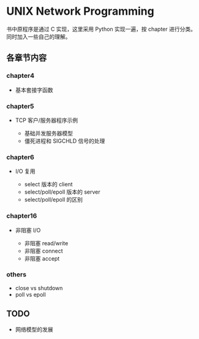 # UNIX Network Programming

书中原程序是通过 C 实现，这里采用 Python 实现一遍，按 chapter 进行分类。同时加入一些自己的理解。

## 各章节内容

### chapter4

- 基本套接字函数

### chapter5

- TCP 客户/服务器程序示例

  - 基础并发服务器模型
  - 僵死进程和 SIGCHLD 信号的处理

### chapter6

- I/O 复用

  - select 版本的 client
  - select/poll/epoll 版本的 server
  - select/poll/epoll 的区别

### chapter16

- 非阻塞 I/O

  - 非阻塞 read/write
  - 非阻塞 connect
  - 非阻塞 accept

### others

- close vs shutdown
- poll vs epoll

## TODO

- 网络模型的发展
